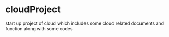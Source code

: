 # cloudProject
start up project of cloud which includes some cloud related documents and function along with some codes 
